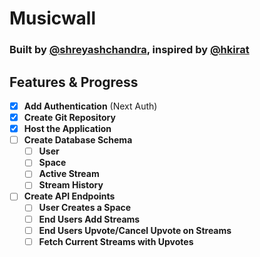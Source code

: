 # Musicwall

### Built by [@shreyashchandra](https://github.com/shreyashchandra), inspired by [@hkirat](https://github.com/hkirat)

## Features & Progress

- [x] **Add Authentication** (Next Auth)
- [x] **Create Git Repository**
- [x] **Host the Application**
- [ ] **Create Database Schema**
  - [ ] **User**
  - [ ] **Space**
  - [ ] **Active Stream**
  - [ ] **Stream History**
- [ ] **Create API Endpoints**
  - [ ] **User Creates a Space**
  - [ ] **End Users Add Streams**
  - [ ] **End Users Upvote/Cancel Upvote on Streams**
  - [ ] **Fetch Current Streams with Upvotes**
